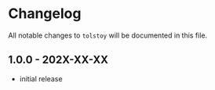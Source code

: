 # Changelog

All notable changes to `tolstoy` will be documented in this file.

## 1.0.0 - 202X-XX-XX

- initial release
